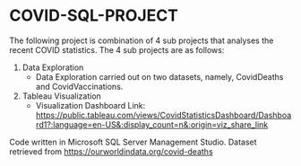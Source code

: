 # COVID-SQL-PROJECT

The following project is combination of 4 sub projects that analyses the recent COVID statistics.
The 4 sub projects are as follows:
1) Data Exploration
   - Data Exploration carried out on two datasets, namely, CovidDeaths and CovidVaccinations. 
3) Tableau Visualization
   - Visualization Dashboard Link: https://public.tableau.com/views/CovidStatisticsDashboard/Dashboard1?:language=en-US&:display_count=n&:origin=viz_share_link



Code written in Microsoft SQL Server Management Studio.
Dataset retrieved from https://ourworldindata.org/covid-deaths
